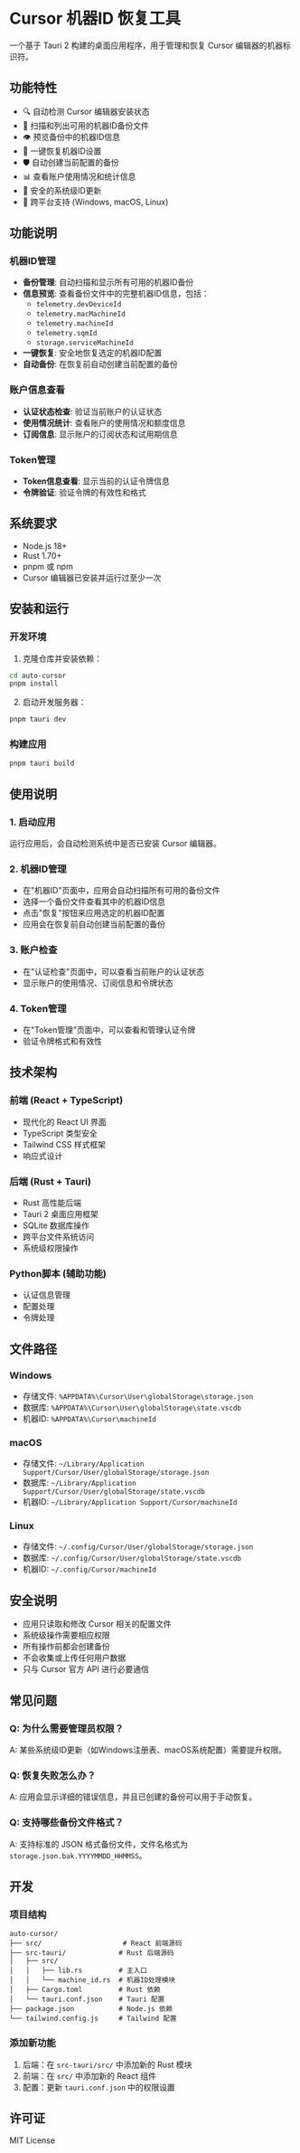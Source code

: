 # Cursor 机器ID 恢复工具

一个基于 Tauri 2 构建的桌面应用程序，用于管理和恢复 Cursor 编辑器的机器标识符。

## 功能特性

- 🔍 自动检测 Cursor 编辑器安装状态
- 💾 扫描和列出可用的机器ID备份文件
- 👁️ 预览备份中的机器ID信息
- 🔄 一键恢复机器ID设置
- 🛡️ 自动创建当前配置的备份
- 📊 查看账户使用情况和统计信息
- 🔐 安全的系统级ID更新
- 🎯 跨平台支持 (Windows, macOS, Linux)

## 功能说明

### 机器ID管理
- **备份管理**: 自动扫描和显示所有可用的机器ID备份
- **信息预览**: 查看备份文件中的完整机器ID信息，包括：
  - `telemetry.devDeviceId`
  - `telemetry.macMachineId`
  - `telemetry.machineId`
  - `telemetry.sqmId`
  - `storage.serviceMachineId`
- **一键恢复**: 安全地恢复选定的机器ID配置
- **自动备份**: 在恢复前自动创建当前配置的备份

### 账户信息查看
- **认证状态检查**: 验证当前账户的认证状态
- **使用情况统计**: 查看账户的使用情况和额度信息
- **订阅信息**: 显示账户的订阅状态和试用期信息

### Token管理
- **Token信息查看**: 显示当前的认证令牌信息
- **令牌验证**: 验证令牌的有效性和格式

## 系统要求

- Node.js 18+
- Rust 1.70+
- pnpm 或 npm
- Cursor 编辑器已安装并运行过至少一次

## 安装和运行

### 开发环境

1. 克隆仓库并安装依赖：
```bash
cd auto-cursor
pnpm install
```

2. 启动开发服务器：
```bash
pnpm tauri dev
```

### 构建应用

```bash
pnpm tauri build
```

## 使用说明

### 1. 启动应用
运行应用后，会自动检测系统中是否已安装 Cursor 编辑器。

### 2. 机器ID管理
- 在"机器ID"页面中，应用会自动扫描所有可用的备份文件
- 选择一个备份文件查看其中的机器ID信息
- 点击"恢复"按钮来应用选定的机器ID配置
- 应用会在恢复前自动创建当前配置的备份

### 3. 账户检查
- 在"认证检查"页面中，可以查看当前账户的认证状态
- 显示账户的使用情况、订阅信息和令牌状态

### 4. Token管理
- 在"Token管理"页面中，可以查看和管理认证令牌
- 验证令牌格式和有效性

## 技术架构

### 前端 (React + TypeScript)
- 现代化的 React UI 界面
- TypeScript 类型安全
- Tailwind CSS 样式框架
- 响应式设计

### 后端 (Rust + Tauri)
- Rust 高性能后端
- Tauri 2 桌面应用框架
- SQLite 数据库操作
- 跨平台文件系统访问
- 系统级权限操作

### Python脚本 (辅助功能)
- 认证信息管理
- 配置处理
- 令牌处理

## 文件路径

### Windows
- 存储文件: `%APPDATA%\Cursor\User\globalStorage\storage.json`
- 数据库: `%APPDATA%\Cursor\User\globalStorage\state.vscdb`
- 机器ID: `%APPDATA%\Cursor\machineId`

### macOS
- 存储文件: `~/Library/Application Support/Cursor/User/globalStorage/storage.json`
- 数据库: `~/Library/Application Support/Cursor/User/globalStorage/state.vscdb`
- 机器ID: `~/Library/Application Support/Cursor/machineId`

### Linux
- 存储文件: `~/.config/Cursor/User/globalStorage/storage.json`
- 数据库: `~/.config/Cursor/User/globalStorage/state.vscdb`
- 机器ID: `~/.config/Cursor/machineId`

## 安全说明

- 应用只读取和修改 Cursor 相关的配置文件
- 系统级操作需要相应权限
- 所有操作前都会创建备份
- 不会收集或上传任何用户数据
- 只与 Cursor 官方 API 进行必要通信

## 常见问题

### Q: 为什么需要管理员权限？
A: 某些系统级ID更新（如Windows注册表、macOS系统配置）需要提升权限。

### Q: 恢复失败怎么办？
A: 应用会显示详细的错误信息，并且已创建的备份可以用于手动恢复。

### Q: 支持哪些备份文件格式？
A: 支持标准的 JSON 格式备份文件，文件名格式为 `storage.json.bak.YYYYMMDD_HHMMSS`。

## 开发

### 项目结构
```
auto-cursor/
├── src/                    # React 前端源码
├── src-tauri/             # Rust 后端源码
│   ├── src/
│   │   ├── lib.rs         # 主入口
│   │   └── machine_id.rs  # 机器ID处理模块
│   ├── Cargo.toml         # Rust 依赖
│   └── tauri.conf.json    # Tauri 配置
├── package.json           # Node.js 依赖
└── tailwind.config.js     # Tailwind 配置
```

### 添加新功能
1. 后端：在 `src-tauri/src/` 中添加新的 Rust 模块
2. 前端：在 `src/` 中添加新的 React 组件
3. 配置：更新 `tauri.conf.json` 中的权限设置

## 许可证

MIT License
